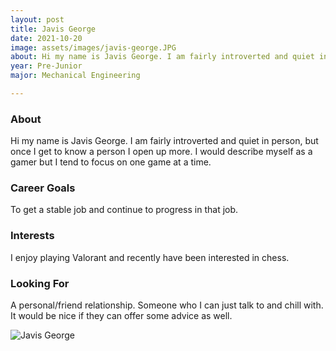 ```yaml
---
layout: post
title: Javis George 
date: 2021-10-20
image: assets/images/javis-george.JPG
about: Hi my name is Javis George. I am fairly introverted and quiet in person, but once I get to know a person I open up more. I would describe myself as a gamer but I tend to focus on one game at a time.
year: Pre-Junior
major: Mechanical Engineering

---
```


### About

Hi my name is Javis George. I am fairly introverted and quiet in person, but once I get to know a person I open up more. I would describe myself as a gamer but I tend to focus on one game at a time.

### Career Goals

To get a stable job and continue to progress in that job.

### Interests

I enjoy playing Valorant and recently have been interested in chess. 

### Looking For

A personal/friend relationship. Someone who I can just talk to and chill with. It would be nice if they can offer some advice as well.

<div class="text-center my-5">
    <img src="{ https://sase-drexel.github.io/mentorship-2021/assets/images/javis-george.JPG | absolute_url }" alt="Javis George" class="rounded post-img" />
</div>
